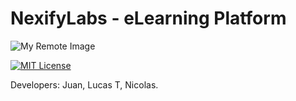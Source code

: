 # NexifyLabs - eLearning Platform

![My Remote Image]([https://media.discordapp.net/attachments/1086349784366981190/1100484901595254924/logo-horizontal.png?width=1440&height=553](https://media.discordapp.net/attachments/1086349784366981190/1138546789155360829/mainlogo.png?width=676&height=676))

[![MIT License](https://img.shields.io/badge/License-MIT-green.svg)](https://choosealicense.com/licenses/mit/)

Developers: Juan, Lucas T, Nicolas.

